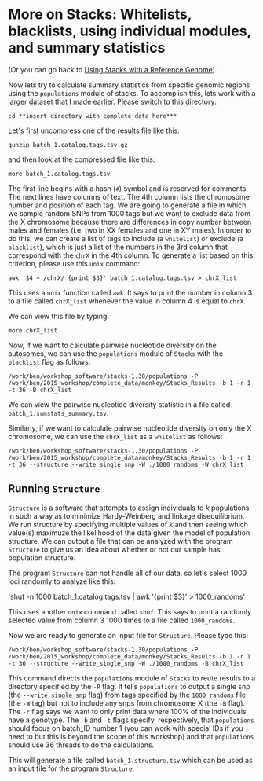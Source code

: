 # More on Stacks:  Whitelists, blacklists, using individual modules, and summary statistics

(Or you can go back to [Using Stacks with a Reference Genome](https://github.com/evansbenj/Reduced-Representation-Workshop/blob/master/6_Using_Stacks_with_a_reference_genome.md)).

Now lets try to calculate summary statistics from specific genomic regions using the `populations` module of stacks. To accomplish this, lets work with a larger dataset that I made earlier.  Please switch to this directory:

`cd **insert_directory_with_complete_data_here***`

Let's first uncompress one of the results file like this:

`gunzip batch_1.catalog.tags.tsv.gz`

and then look at the compressed file like this:

`more batch_1.catalog.tags.tsv`

The first line begins with a hash (`#`) symbol and is reserved for comments.  The next lines have columns of text.  The 4th column lists the chromosome number and position of each tag.  We are going to generate a file in which we sample random SNPs from 1000 tags but we want to exclude data from the X chromosome because there are differences in copy number between males and females (i.e. two in XX females and one in XY males).  In order to do this, we can create a list of tags to include (a `whitelist`) or exclude (a `blacklist`), which is just a list of the numbers in the 3rd column that correspond with the `chrX` in the 4th column.  To generate a list based on this criterion, please use this `unix` command:

`awk '$4 ~ /chrX/ {print $3}' batch_1.catalog.tags.tsv > chrX_list`

This uses a `unix` function called `awk`.  It says to print the number in column 3 to a file called `chrX_list` whenever the value in column 4 is equal to `chrX`.

We can view this file by typing:

`more chrX_list`

Now, if we want to calculate pairwise nucleotide diversity on the autosomes, we can use the `populations` module of `Stacks` with the `blacklist` flag as follows:

`/work/ben/workshop_software/stacks-1.30/populations -P /work/ben/2015_workshop/complete_data/monkey/Stacks_Results -b 1 -r 1 -t 36 -B chrX_list`

We can view the pairwise nucleotide diversity statistic in a file called `batch_1.sumstats_summary.tsv`.

Similarly, if we want to calculate pairwise nucleotide diversity on only the X chromosome, we can use the `chrX_list` as a `whitelist` as follows:

`/work/ben/workshop_software/stacks-1.30/populations -P /work/ben/2015_workshop/complete_data/monkey/Stacks_Results -b 1 -r 1 -t 36 --structure --write_single_snp -W ./1000_randoms -W chrX_list`

## Running `Structure`

`Structure` is a software that attempts to assign individuals to *k* populations in such a way as to minimize Hardy-Weinberg and linkage disequilibrium.  We run structure by specifying multiple values of *k* and then seeing which value(s) maximuze the likelihood of the data given the model of population structure. We can output a file that can be analyzed with the program `Structure` to give us an idea about whether or not our sample has population structure. 

The program `Structure` can not handle all of our data, so let's select 1000 loci randomly to analyze like this:

'shuf -n 1000 batch_1.catalog.tags.tsv | awk '{print $3}'  > 1000_randoms'

This uses another `unix` command called `shuf`.  This says to print a randomly selected value from column 3 1000 times to a file called `1000_randoms`.

Now we are ready to generate an input file for `Structure`.  Please type this:

`/work/ben/workshop_software/stacks-1.30/populations -P /work/ben/2015_workshop/complete_data/monkey/Stacks_Results -b 1 -r 1 -t 36 --structure --write_single_snp -W ./1000_randoms -B chrX_list`

This command directs the `populations` module of `Stacks` to reute results to a directory specified by the `-P` flag.  It tells `populations` to output a single snp (the `--write_single_snp` flag) from tags specified by the `1000_randoms` file (the `-W` tag) but not to include any snps from chromosome X (the `-B` flag).  The `-r` flag says we want to only print data where 100% of the individuals have a genotype.  The `-b` and `-t` flags specify, respectively, that `populations` should focus on batch_ID number 1 (you can work with special IDs if you need to but this is beyond the scope of this workshop) and that `populations` should use 36 threads to do the calculations.

This will generate a file called `batch_1.structure.tsv` which can be used as an input file for the program `Structure`.
